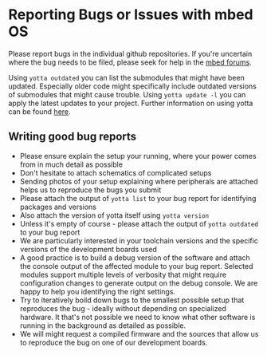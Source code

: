 # Reporting Bugs or Issues with mbed OS

Please report bugs in the individual github repositories. If you're uncertain where the bug needs to be filed, please seek for help in the [mbed forums](http://forums.mbed.com/c/mbed-os).

Using ```yotta outdated``` you can list the submodules that might have been updated. Especially older code might specifically include outdated versions of submodules that might cause trouble. Using ```yotta update -l``` you can apply the latest updates to your project. Further information on using yotta can be found [here](http://yottadocs.mbed.com/).

## Writing good bug reports

* Please ensure explain the setup your running, where your power comes from in much detail as possible
* Don't hesitate to attach schematics of complicated setups
* Sending photos of your setup explaining where peripherals are attached helps us to reproduce the bugs you submit
* Please attach the output of ```yotta list``` to your bug report for identifying packages and versions
* Also attach the version of yotta itself using ```yotta version```
* Unless it's empty of course - please attach the output of ```yotta outdated``` to your bug report
* We are particularly interested in your toolchain versions and the specific versions of the development boards used
* A good practice is to build a debug version of the software and attach the console output of the affected module to your bug report. Selected modules support multiple levels of verbosity that might require configuration changes to generate output on the debug console. We are happy to help you identifying the right settings.
* Try to iteratively boild down bugs to the smallest possible setup that reproduces the bug - ideally without depending on specialized hardware. It that's not possible we need to know what other software is running in the background as detailed as possible.
* We will might request a compiled firmware and the sources that allow us to reproduce the bug on one of our development boards.


